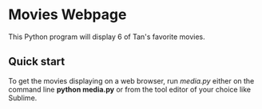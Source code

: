 # Movies Webpage

This Python program will display 6 of Tan's favorite movies. 

## Quick start
To get the movies displaying on a web browser, run *media.py* either on the command line **python media.py** or from the tool editor of your choice like Sublime. 

